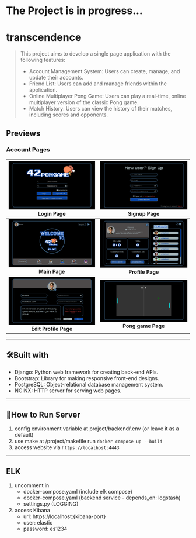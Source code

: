 # The Project is in progress...

# transcendence
> This project aims to develop a single page application with the following features:
> - Account Management System: Users can create, manage, and update their accounts.
> - Friend List: Users can add and manage friends within the application.
> - Online Multiplayer Pong Game: Users can play a real-time, online multiplayer version of the classic Pong game.
> - Match History: Users can view the history of their matches, including scores and opponents.
## Previews
### Account Pages
| ![.](images/account_login.png) <br> <center>**Login Page**</center> | ![.](images/account_signup.png) <br> <center>**Signup Page**</center> |
| :-: | :-: |
| ![.](images/account_main.png) <br> <center>**Main Page**</center> | ![.](images/account_profile.png) <br> <center>**Profile Page**</center> |
| ![.](images/account_edit_profile.png) <br> <center>**Edit Profile Page**</center> | ![.](images/pong_game.png) <br> <center>**Pong game Page**</center>|

---
## 🛠️Built with
* Django: Python web framework for creating back-end APIs.
* Bootstrap: Library for making responsive front-end designs.
* PostgreSQL: Object-relational database management system.
* NGINX: HTTP server for serving web pages.

---
## 📝How to Run Server
1. config environment variable at project/backend/.env (or leave it as a default)
2. use make at /project/makefile run `docker compose up --build`
3. access website via `https://localhost:4443`

---
## ELK
1. uncomment in
    - docker-compose.yaml (include elk compose)
    - docker-compose.yaml (backend service - depends_on: logstash)
    - settings.py (LOGGING)
2. access Kibana
    - url: https://localhost:{kibana-port}
    - user: elastic
    - password: es1234